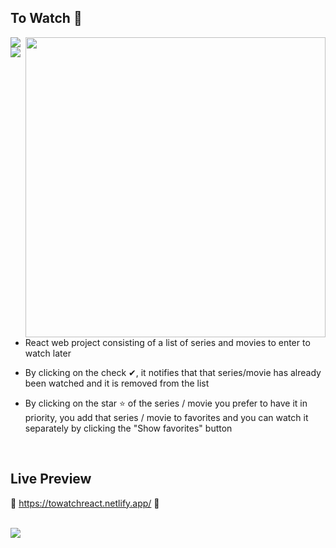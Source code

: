 ## To Watch 👀

<img src= "https://64.media.tumblr.com/da7ec545a46e8ea43458f9bcd9cb5523/e4c9d738af433877-68/s1280x1920/6e7a7db98f8414a694b29fb530085942807e640e.png" />

<img src="https://user-images.githubusercontent.com/72955349/196824675-64db7c09-314b-4c59-be51-baeafd63bd86.png" style="width:480px" align="right" />

<img src= "https://img.shields.io/badge/React-20232A?style=for-the-badge&logo=react&logoColor=61DAFB" />

* React web project consisting of a list of series and movies to enter to watch later

* By clicking on the check ✔, it notifies that that series/movie has already been watched and it is removed from the list

* By clicking on the star ⭐ of the series / movie you prefer to have it in priority, you add that series / movie to favorites and you can watch it separately by clicking the "Show favorites" button

<br>

## Live Preview

🍁 https://towatchreact.netlify.app/ 🍁

<br>

<img src= "https://64.media.tumblr.com/da7ec545a46e8ea43458f9bcd9cb5523/e4c9d738af433877-68/s1280x1920/6e7a7db98f8414a694b29fb530085942807e640e.png" />
